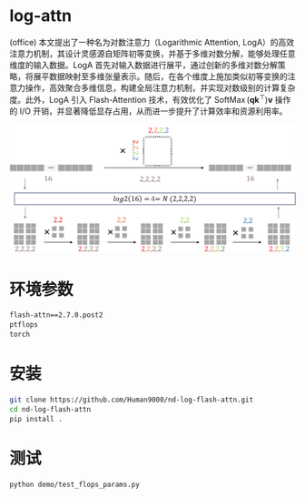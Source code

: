 # log-attn
(office) 本文提出了一种名为对数注意力（Logarithmic Attention, LogA）的高效注意力机制，其设计灵感源自矩阵初等变换，并基于多维对数分解，能够处理任意维度的输入数据。LogA 首先对输入数据进行展平，通过创新的多维对数分解策略，将展平数据映射至多维张量表示。随后，在各个维度上施加类似初等变换的注意力操作，高效聚合多维信息，构建全局注意力机制，并实现对数级别的计算复杂度。此外，LogA 引入 Flash-Attention 技术，有效优化了 $\mathop{SoftMax}(\mathbf{qk}^\top)\mathbf{v}$ 操作的 I/O 开销，并显著降低显存占用，从而进一步提升了计算效率和资源利用率。


![结构](loga.png)

# 环境参数
```bash
flash-attn==2.7.0.post2
ptflops
torch
```

# 安装
```bash
git clone https://github.com/Human9000/nd-log-flash-attn.git
cd nd-log-flash-attn
pip install .
```

# 测试
```bash
python demo/test_flops_params.py
```
